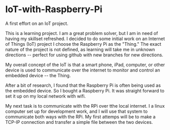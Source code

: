 # IoT-with-Raspberry-Pi
A first effort on an IoT project.

This is a learning project.  I am a great problem solver, but I am in need of having my skillset refreshed.  I decided to 
do some initial work on an Internet of Things (IoT) project  I choose the Raspberry Pi as the "Thing."  The exact nature 
of the project is not defined, as learning will take me in unknown directions -- perfect for using github with new branches for new directions.

My overall concept of the IoT is that a smart phone, iPad, computer, or other device is used to communicate over the internet
to monitor and control an embedded device -- the Thing.

After a bit of research, I found that the Raspberry Pi is often being used as the embedded device.  So I bought a Raspberry Pi.  It was straight forward to set it up on my local network with wifi.

My next task is to communicate with the RPi over tthe local internet.  I a linux computer set up for development work, and I will use that system to communicate both ways with the RPi.  My first attemps will be to make a TCP-IP connection and transfer a simple file between the two devices.

